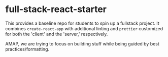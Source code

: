 # full-stack-react-starter

This provides a baseline repo for students to spin up a fullstack project. It combines `create-react-app` with additional linting and `prettier` customized for both the 'client' and the 'server,' respectively.

AMAP, we are trying to focus on building stuff while being guided by best practices/formatting.

